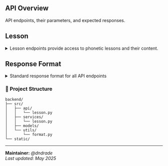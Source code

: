 ## API Overview

API endpoints, their parameters, and expected responses.

## Lesson

<details>
<summary>Lesson endpoints provide access to phonetic lessons and their content.</summary>

### `GET /api/lesson/`

Retrieves all available lessons.

**Returns:** 
- Success response with an array of lesson objects:
```json
{
  "status": "success",
  "message": "Lessons retrieved successfully",
  "data": [
    {
      "id": 1,
      "title": "Vowels 101",
      "description": "Learn how vowels are categorized by tongue position, lip shape, and length.",
      "lesson_mode_id": 1,
      "type": "vowel_lesson"
    }
    // Additional lessons when implemented...
  ]
}
```
- Error response if retrieval fails

### `GET /api/lesson/id/<int:lesson_id>`

Retrieves a specific lesson by its ID.

**Parameters:**
- `lesson_id`: The ID of the lesson to retrieve

**Returns:**
- Success response with the formatted lesson data:
```json
{
  "status": "success",
  "message": "Lesson retrieved successfully",
  "data": {
    "id": 1,
    "title": "Lip Shape",
    "description": "Learn vowels organized by lip shape",
    "lesson_mode": {
      "id": 1,
      "name": "Lip Shape",
      "slug": "lip-shape"
    },
    "content": {
      "title": "Lip Shape",
      "caption": "Click a lip to highlight the matching vowels and hear their sounds.",
      "lip_shape_table": [
        [
          {
            "id": "v1",
            "ipa": "iː",
            "audio_url": "/audio/vowels/01-i_close_front_unrounded_vowel.mp3"
          },
          {
            "id": "v2",
            "ipa": "ɪ",
            "audio_url": "/audio/vowels/02-ɪ_near_close_near_front_unrounded_vowel.mp3"
          }
        ],
        // Additional rows in the table...
      ],
      "lip_shape_images": {
        "unrounded": "/static/images/lips/unrounded.png",
        "rounded": "/static/images/lips/rounded.png"
      }
    },
    "type": "interactive"
  }
}
```
- 404 error if the lesson is not found:
```json
{
  "status": "error",
  "message": "Lesson with identifier '999' not found"
}
```
- 500 error if formatting fails:
```json
{
  "status": "error",
  "message": "Error message describing what went wrong",
  "error_code": "error_type"
}
```
</details>

## Response Format

<details>
<summary>Standard response format for all API endpoints</summary>

### Success Response

```json
{
  "status": "success",
  "message": "Operation successful message",
  "data": {
    // Response data specific to the endpoint
  }
}
```

### Error Response

```json
{
  "status": "error",
  "message": "Error message describing what went wrong",
  "error_code": "error_type"
}
```

### Not Found Response

```json
{
  "status": "error",
  "message": "Resource with identifier 'xyz' not found"
}
```
</details>

### 📂 Project Structure

```
backend/
├── src/
│   ├── api/
│   │   └── lesson.py
│   ├── services/
│   │   └── lesson.py
│   ├── models/
│   └── utils/
│       └── format.py
└── static/
```

---

**Maintainer:** _@dndrade_  
_Last updated: May 2025_
